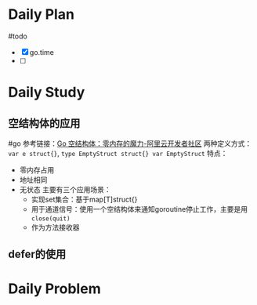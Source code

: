 # Daily Plan
#todo
- [x] go.time
- [ ] 
# Daily Study
## 空结构体的应用
#go
参考链接：[Go 空结构体：零内存的魔力-阿里云开发者社区](https://developer.aliyun.com/article/1230762)
两种定义方式：`var e struct{}`, `type EmptyStruct struct{} var EmptyStruct`
特点：
- 零内存占用
- 地址相同
- 无状态
主要有三个应用场景：
	- 实现set集合：基于map[T]struct{}
	- 用于通道信号：使用一个空结构体来通知goroutine停止工作，主要是用 `close(quit)`
	- 作为方法接收器

## defer的使用

# Daily Problem